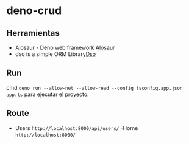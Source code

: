 # deno-crud

## Herramientas

- Alosaur - Deno web framework [Alosaur](https://github.com/alosaur/alosaur)
- dso is a simple ORM Library[Dso](https://github.com/manyuanrong/dso)

## Run

cmd `deno run --allow-net --allow-read --config tsconfig.app.json app.ts` para ejecutar el proyecto.

## Route

- Users `http://localhost:8000/api/users/`
  -Home `http://localhost:8000/`
